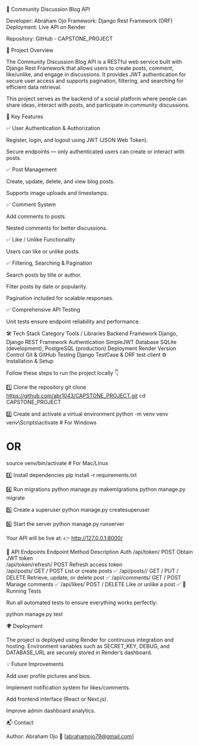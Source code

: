 📰 Community Discussion Blog API

Developer: Abraham Ojo
Framework: Django Rest Framework (DRF)
Deployment: Live API on Render

Repository: GitHub - CAPSTONE_PROJECT

📖 Project Overview

The Community Discussion Blog API is a RESTful web service built with Django Rest Framework that allows users to create posts, comment, like/unlike, and engage in discussions.
It provides JWT authentication for secure user access and supports pagination, filtering, and searching for efficient data retrieval.

This project serves as the backend of a social platform where people can share ideas, interact with posts, and participate in community discussions.

🚀 Key Features

✅ User Authentication & Authorization

Register, login, and logout using JWT (JSON Web Token).

Secure endpoints — only authenticated users can create or interact with posts.

✅ Post Management

Create, update, delete, and view blog posts.

Supports image uploads and timestamps.

✅ Comment System

Add comments to posts.

Nested comments for better discussions.

✅ Like / Unlike Functionality

Users can like or unlike posts.

✅ Filtering, Searching & Pagination

Search posts by title or author.

Filter posts by date or popularity.

Pagination included for scalable responses.

✅ Comprehensive API Testing

Unit tests ensure endpoint reliability and performance.

🛠️ Tech Stack
Category	Tools / Libraries
Backend Framework	Django, Django REST Framework
Authentication	SimpleJWT
Database	SQLite (development), PostgreSQL (production)
Deployment	Render
Version Control	Git & GitHub
Testing	Django TestCase & DRF test client
⚙️ Installation & Setup

Follow these steps to run the project locally 👇

1️⃣ Clone the repository
git clone https://github.com/abr1043/CAPSTONE_PROJECT.git
cd CAPSTONE_PROJECT

2️⃣ Create and activate a virtual environment
python -m venv venv
venv\Scripts\activate      # For Windows
# OR
source venv/bin/activate   # For Mac/Linux

3️⃣ Install dependencies
pip install -r requirements.txt

4️⃣ Run migrations
python manage.py makemigrations
python manage.py migrate

5️⃣ Create a superuser
python manage.py createsuperuser

6️⃣ Start the server
python manage.py runserver


Your API will be live at:
👉 http://127.0.0.1:8000/

🔑 API Endpoints
Endpoint	Method	Description	Auth
/api/token/	POST	Obtain JWT token	
/api/token/refresh/	POST	Refresh access token	
/api/posts/	GET / POST	List or create posts	✅
/api/posts/<id>/	GET / PUT / DELETE	Retrieve, update, or delete post	✅
/api/comments/	GET / POST	Manage comments	✅
/api/likes/	POST / DELETE	Like or unlike a post	✅
🧪 Running Tests

Run all automated tests to ensure everything works perfectly:

python manage.py test

🌍 Deployment

The project is deployed using Render for continuous integration and hosting.
Environment variables such as SECRET_KEY, DEBUG, and DATABASE_URL are securely stored in Render’s dashboard.

💡 Future Improvements

Add user profile pictures and bios.

Implement notification system for likes/comments.

Add frontend interface (React or Next.js).

Improve admin dashboard analytics.

📬 Contact

Author: Abraham Ojo
📧 [abrahamojo79@gmail.com]